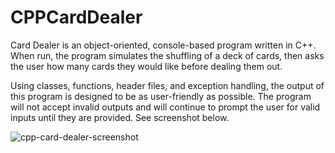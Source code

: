 # CPPCardDealer
Card Dealer is an object-oriented, console-based program written in C++. When run, the program simulates the shuffling of a deck of cards,
then asks the user how many cards they would like before dealing them out.

Using classes, functions, header files, and exception handling, the output of this program is designed to be as user-friendly as possible.
The program will not accept invalid outputs and will continue to prompt the user for valid inputs until they are provided.
See screenshot below.

![cpp-card-dealer-screenshot](https://user-images.githubusercontent.com/82720132/212562871-2ae2bc5b-e32e-4cc3-8199-2899213df3d2.jpg)
